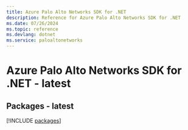 ```yaml
---
title: Azure Palo Alto Networks SDK for .NET
description: Reference for Azure Palo Alto Networks SDK for .NET
ms.date: 07/26/2024
ms.topic: reference
ms.devlang: dotnet
ms.service: paloaltonetworks
---
```

# Azure Palo Alto Networks SDK for .NET - latest
## Packages - latest
[!INCLUDE [packages](palo-alto-networks-index.md)]